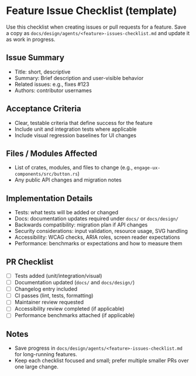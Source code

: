 # Feature Issue Checklist (template)

Use this checklist when creating issues or pull requests for a feature. Save a copy as `docs/design/agents/<feature>-issues-checklist.md` and update it as work in progress.

## Issue Summary

- Title: short, descriptive
- Summary: Brief description and user-visible behavior
- Related issues: e.g., fixes #123
- Authors: contributor usernames

## Acceptance Criteria

- Clear, testable criteria that define success for the feature
- Include unit and integration tests where applicable
- Include visual regression baselines for UI changes

## Files / Modules Affected

- List of crates, modules, and files to change (e.g., `engage-ux-components/src/button.rs`)
- Any public API changes and migration notes

## Implementation Details

- Tests: what tests will be added or changed
- Docs: documentation updates required under `docs/` or `docs/design/`
- Backwards compatibility: migration plan if API changes
- Security considerations: input validation, resource usage, SVG handling
- Accessibility: WCAG checks, ARIA roles, screen reader expectations
- Performance: benchmarks or expectations and how to measure them

## PR Checklist

- [ ] Tests added (unit/integration/visual)
- [ ] Documentation updated (`docs/` and `docs/design/`)
- [ ] Changelog entry included
- [ ] CI passes (lint, tests, formatting)
- [ ] Maintainer review requested
- [ ] Accessibility review completed (if applicable)
- [ ] Performance benchmarks attached (if applicable)

## Notes

- Save progress in `docs/design/agents/<feature>-issues-checklist.md` for long-running features.
- Keep each checklist focused and small; prefer multiple smaller PRs over one large change.
